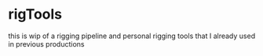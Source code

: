 # rigTools

this is wip of a rigging pipeline and personal rigging tools that I already used in previous productions
